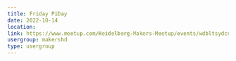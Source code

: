 ```yaml
---
title: Friday PiDay
date: 2022-10-14
location: 
link: https://www.meetup.com/Heidelberg-Makers-Meetup/events/wdbltsydcnbsb/
usergroup: makershd
type: usergroup
---
```

